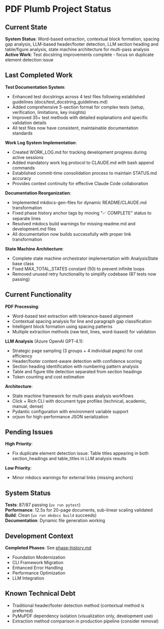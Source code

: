 # PDF Plumb Project Status

## Current State

**System Status**: Word-based extraction, contextual block formation, spacing gap analysis, LLM-based header/footer detection, LLM section heading and table/figure analysis, state machine architecture for multi-pass analysis  
**Active Work**: Test docstring improvements complete - focus on duplicate element detection issue

## Last Completed Work

**Test Documentation System**:
- Enhanced test docstrings across 4 test files following established guidelines (docs/test_docstring_guidelines.md)
- Added comprehensive 5-section format for complex tests (setup, verification, limitations, key insights)
- Improved 35+ test methods with detailed explanations and specific validation details
- All test files now have consistent, maintainable documentation standards

**Work Log System Implementation**:
- Created WORK_LOG.md for tracking development progress during active sessions
- Added mandatory work log protocol to CLAUDE.md with bash append commands
- Established commit-time consolidation process to maintain STATUS.md accuracy
- Provides context continuity for effective Claude Code collaboration

**Documentation Reorganization**:
- Implemented mkdocs-gen-files for dynamic README/CLAUDE.md transformation
- Fixed phase history anchor tags by moving "✅ COMPLETE" status to separate lines
- Resolved mkdocs build warnings for missing readme.md and development.md files
- All documentation now builds successfully with proper link transformation

**State Machine Architecture**:
- Complete state machine orchestrator implementation with AnalysisState base class
- Fixed MAX_TOTAL_STATES constant (50) to prevent infinite loops
- Removed unused retry functionality to simplify codebase (87 tests now passing)

## Current Functionality

**PDF Processing**:
- Word-based text extraction with tolerance-based alignment
- Contextual spacing analysis for line and paragraph gap classification
- Intelligent block formation using spacing patterns
- Multiple extraction methods (raw text, lines, word-based) for validation

**LLM Analysis** (Azure OpenAI GPT-4.1):
- Strategic page sampling (3 groups + 4 individual pages) for cost efficiency
- Header/footer content-aware detection with confidence scoring
- Section heading identification with numbering pattern analysis
- Table and figure title detection separated from section headings
- Token counting and cost estimation

**Architecture**:
- State machine framework for multi-pass analysis workflows
- Click + Rich CLI with document type profiles (technical, academic, manual, dense)
- Pydantic configuration with environment variable support
- orjson for high-performance JSON serialization

## Pending Issues

**High Priority**:
- Fix duplicate element detection issue: Table titles appearing in both section_headings and table_titles in LLM analysis results

**Low Priority**:
- Minor mkdocs warnings for external links (missing anchors)

## System Status

**Tests**: 87/87 passing (`uv run pytest`)  
**Performance**: 12.5s for 20-page documents, sub-linear scaling validated  
**Build**: Clean (`uv run mkdocs build` succeeds)  
**Documentation**: Dynamic file generation working

## Development Context

**Completed Phases**: See [phase-history.md](phase-history.md)
- Foundation Modernization
- CLI Framework Migration  
- Enhanced Error Handling
- Performance Optimization
- LLM Integration

## Known Technical Debt

- Traditional header/footer detection method (contextual method is preferred)
- PyMuPDF dependency isolation (visualization only, development use)
- Extraction method comparison in production pipeline (consider removal)